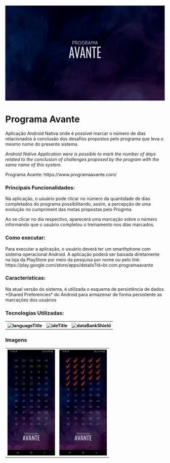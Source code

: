 <img src="https://github.com/MatheusMartins3191/programaAvante/blob/a42f481117e1374306c1a6f1333e62316d8fe3ed/midias/recursos-graficos-play-console.png"
		 title="bannerImage" width="100%" height="300px" position="center"/>

# Programa Avante #

<p>Aplicação Android Nativa onde é possível marcar o número de dias relacionados à conclusão dos desafios propostos pelo programa que leva o mesmo nome do 
	presente sistema.</p>

*<p>Android Native Application were is possible to mark the number of days related to the conclusion of challenges proposed by the program with the same name 
	of this system.</p>*

<p>Programa Avante: https://www.programaavante.com/<p>
  
### Principais Funcionalidades: ###

<p>Na aplicação, o usuário pode clicar no número da quantidade de dias completados do programa possibilitando, assim, a 
	percepção de uma evolução no cumpriment das metas propostas pelo Progrma</p>

<p>Ao se clicar no dia respectivo, aparecerá uma marcação sobre o número informando que o usuário completou o treinamento nos dias marcados.</p>
  
### Como executar: ###

<p>Para executar a aplicação, o usuário deverá ter um smarthphone com sistema operacional Android. A aplicação poderá ser baixada diretamente na 
	loja da PlayStore por meio da pesquisa por nome ou pelo link: https://play.google.com/store/apps/details?id=br.com.programaavante</p>
   
### Características: ###

<p>Na atual versão do sistema, é utilizada o esquema de persistência de dados *Shared Preferencies* do Android para armazenar de forma persistente as 
	marcações dos usuários</p>

### Tecnologias Utilizadas: ###

<table border-style="none">
	<tr align="center" >
		<th><img src="https://img.shields.io/badge/Language-Java-red" title="languageTitle"/></th>
		<th><img src="https://img.shields.io/badge/IDE-InteliJ-blue" title="ideTitle"/></th>
		<th><img src="https://img.shields.io/badge/DataBank-SharedPreferences-green" title="dataBankShield"/>	</th>
	</tr>
</table>	

### Imagens ###

<table border-style="none">
  <tr>
    <th>
      <img src="https://github.com/MatheusMartins3191/programaAvante/blob/a42f481117e1374306c1a6f1333e62316d8fe3ed/midias/captura_clean.jpeg" 
					 title="imageClean" width="150px"/>
    </th>
    <th>
      <img src="https://github.com/MatheusMartins3191/programaAvante/blob/a42f481117e1374306c1a6f1333e62316d8fe3ed/midias/captura_marked.jpeg" 
					 title="imageMarked" width="150px"/>
    </th>
  </tr>
<table/>  

  
      
      

  
    

  
 
